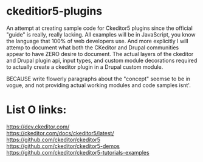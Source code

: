 # ckeditior5-plugins
An attempt at creating sample code for Ckeditor5 plugins since the official "guide" is really, really lacking.
All examples will be in JavaScript, you know the language that 100% of web developers use. 
And more explicitly I will attemp to document what both the CKeditor and Drupal 
communities appear to have ZERO desire to document. The actual layers of the ckeditor
and Drupal plugin api, input types, and custom module decorations required to
actually create a ckeditor plugin in a Drupal custom module.

BECAUSE write flowerly paragraphs about the "concept" seemse to be in vogue,
and not providing actual working modules and code samples isnt'.

# List O links:
https://dev.ckeditor.com/ <br />
https://ckeditor.com/docs/ckeditor5/latest/ <br />
https://github.com/ckeditor/ckeditor5 <br />
https://github.com/ckeditor/ckeditor5-demos <br />
https://github.com/ckeditor/ckeditor5-tutorials-examples <br />
<br />

